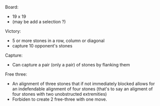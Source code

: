 Board:
- 19 x 19 
- (may be add a selection ?)

Victory:
- 5 or more stones in a row, column or diagonal
- capture 10 opponent's stones
  
Capture:
- Can capture a pair (only a pair) of stones by flanking them

Free three:
- An alignment of three stones that if not immediately blocked allows for an indefendable alignment of four stones (that's to say an aligment of four stones with two unobstructed extremities)
- Forbiden to create 2 free-three with one move.